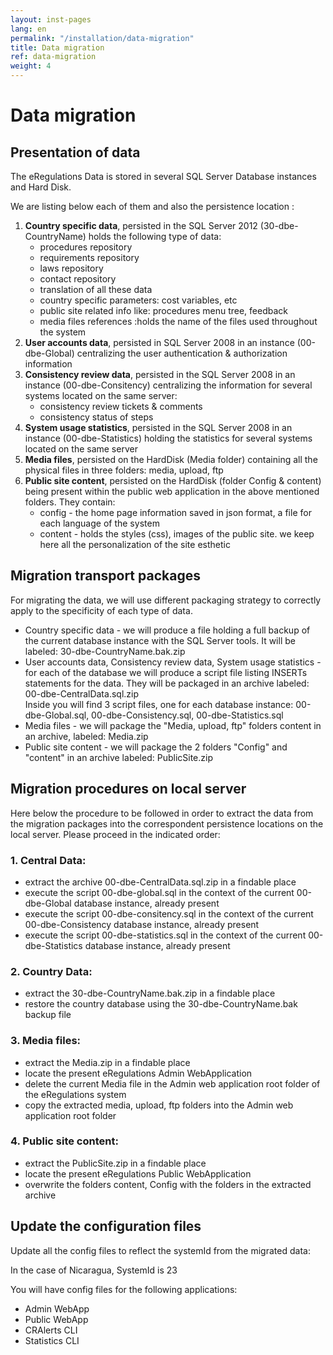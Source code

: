 ```yaml
---
layout: inst-pages
lang: en
permalink: "/installation/data-migration"
title: Data migration
ref: data-migration
weight: 4
---
```


# Data migration

<h2>Presentation of data</h2>
<p>The eRegulations Data is stored in several SQL Server Database instances and Hard Disk. <p>
	<p>We are listing below each of them and also the persistence location :</p>
	<ol>
		<li><strong>Country specific data</strong>, persisted in the SQL Server 2012 (30-dbe-CountryName) holds the following type of data:
			<ul>
				<li>procedures repository</li>
				<li>requirements repository</li>
				<li>laws repository</li>
				<li>contact repository</li>
				<li>translation of all these data</li>
				<li>country specific parameters: cost variables, etc</li>
				<li>public site related info like: procedures menu tree, feedback</li>
				<li>media files references :holds the name of the files used throughout the system</li>
			</ul>
		</li><li><strong>User accounts data</strong>, persisted in SQL Server 2008 in an instance (00-dbe-Global) centralizing the user authentication & authorization information
	</li><li><strong>Consistency review data</strong>, persisted in the SQL Server 2008 in an instance  (00-dbe-Consitency) centralizing the information for several systems located on the same server:
	<ul>
		<li>consistency review tickets & comments</li>
		<li>consistency status of steps</li>
	</ul>
</li><li><strong>System usage statistics</strong>, persisted in the SQL Server 2008 in an instance (00-dbe-Statistics) holding the statistics for several systems located on the same server
</li><li><strong>Media files</strong>, persisted on the HardDisk (Media folder) containing all the physical files in three folders: media, upload, ftp
</li><li><strong>Public site content</strong>, persisted on the HardDisk (folder Config & content) being present within the public web application in the above mentioned folders. They contain:
<ul>
<li>config - the home page information saved in json format, a file for each language of the system</li>
<li>content - holds the styles (css), images of the public site. we keep here all the personalization of the site esthetic</li>
</ul>
</li>
</ol>

<h2>Migration transport packages</h2>
<p>For migrating the data, we will use different packaging strategy to correctly apply to the specificity of each type of data.</p>
<ul>
<li>Country specific data - we will produce a file holding a full backup of the current database instance with the SQL Server tools. It will be labeled:
<span class="label label-warning">30-dbe-CountryName.bak.zip</span></li>
<li>User accounts data, Consistency review data, System usage statistics - for each of the database we will produce a script file listing INSERTs statements for the data. They will be packaged in an archive labeled:
<span class="label label-warning">00-dbe-CentralData.sql.zip</span><br>
Inside you will find 3 script files, one for each database instance:
<span class="label label-success">00-dbe-Global.sql</span>, <span class="label label-success">00-dbe-Consistency.sql</span>, <span class="label label-success">00-dbe-Statistics.sql</span></li>
<li>Media files - we will package the "Media, upload, ftp" folders content in an archive, labeled:
<span class="label label-warning">Media.zip</span></li>
<li>Public site content -  we will package the 2 folders "Config" and "content" in an archive labeled:
	<span class="label label-warning">PublicSite.zip</span>	</li>
</ul>

<h2>Migration procedures on local server</h2>
Here below the procedure to be followed in order to extract the data from the migration packages into the correspondent persistence locations on the local server.
Please proceed in the indicated order:
<h3>1. Central Data:</h3>
<ul>
	<li>extract the archive 00-dbe-CentralData.sql.zip in a findable place</li>
	<li>execute the script 00-dbe-global.sql in the context of the current 00-dbe-Global database instance, already present </li>
	<li>execute the script 00-dbe-consitency.sql in the context of the current 00-dbe-Consistency database instance, already present </li>
	<li>execute the script 00-dbe-statistics.sql in the context of the current 00-dbe-Statistics database instance, already present </li>
</ul>
<h3>2. Country Data:</h3>
<ul>
	<li>extract the 30-dbe-CountryName.bak.zip in a findable place</li>
	<li>restore the country database using the 30-dbe-CountryName.bak backup file</li>
</ul>
<h3>3. Media files: </h3>
<ul>
	<li>extract the Media.zip in a findable place</li>
	<li>locate the present eRegulations Admin WebApplication </li>
	<li>delete the current Media file in the Admin web application root folder of the eRegulations system </li>
	<li>copy the extracted media, upload, ftp folders into the Admin web application root folder</li>
</ul>
<h3>4. Public site content: </h3>
<ul>
	<li>extract the PublicSite.zip in a findable place</li>
	<li>locate the present eRegulations Public WebApplication</li>
	<li>overwrite the folders content, Config with the folders in the extracted archive</li>
</ul>

<h2 id="p4">Update the configuration files</h2>
<p>Update all the config files to reflect the systemId from the migrated data:</p>
<p>In the case of Nicaragua, SystemId is 23</p>
<p>You will have config files for the following applications:</p>
<ul>
	<li>Admin WebApp </li>
	<li>Public WebApp </li>
	<li>CRAlerts CLI</li>
	<li>Statistics CLI</li>
</ul>
